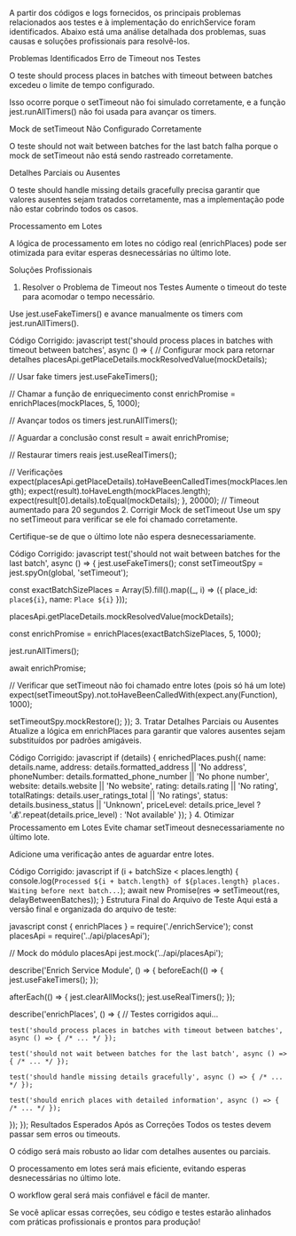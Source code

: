A partir dos códigos e logs fornecidos, os principais problemas relacionados aos testes e à implementação do enrichService foram identificados. Abaixo está uma análise detalhada dos problemas, suas causas e soluções profissionais para resolvê-los.

Problemas Identificados
Erro de Timeout nos Testes

O teste should process places in batches with timeout between batches excedeu o limite de tempo configurado.

Isso ocorre porque o setTimeout não foi simulado corretamente, e a função jest.runAllTimers() não foi usada para avançar os timers.

Mock de setTimeout Não Configurado Corretamente

O teste should not wait between batches for the last batch falha porque o mock de setTimeout não está sendo rastreado corretamente.

Detalhes Parciais ou Ausentes

O teste should handle missing details gracefully precisa garantir que valores ausentes sejam tratados corretamente, mas a implementação pode não estar cobrindo todos os casos.

Processamento em Lotes

A lógica de processamento em lotes no código real (enrichPlaces) pode ser otimizada para evitar esperas desnecessárias no último lote.

Soluções Profissionais
1. Resolver o Problema de Timeout nos Testes
Aumente o timeout do teste para acomodar o tempo necessário.

Use jest.useFakeTimers() e avance manualmente os timers com jest.runAllTimers().

Código Corrigido:
javascript
test('should process places in batches with timeout between batches', async () => {
  // Configurar mock para retornar detalhes
  placesApi.getPlaceDetails.mockResolvedValue(mockDetails);

  // Usar fake timers
  jest.useFakeTimers();

  // Chamar a função de enriquecimento
  const enrichPromise = enrichPlaces(mockPlaces, 5, 1000);

  // Avançar todos os timers
  jest.runAllTimers();

  // Aguardar a conclusão
  const result = await enrichPromise;

  // Restaurar timers reais
  jest.useRealTimers();

  // Verificações
  expect(placesApi.getPlaceDetails).toHaveBeenCalledTimes(mockPlaces.length);
  expect(result).toHaveLength(mockPlaces.length);
  expect(result[0].details).toEqual(mockDetails);
}, 20000); // Timeout aumentado para 20 segundos
2. Corrigir Mock de setTimeout
Use um spy no setTimeout para verificar se ele foi chamado corretamente.

Certifique-se de que o último lote não espera desnecessariamente.

Código Corrigido:
javascript
test('should not wait between batches for the last batch', async () => {
  jest.useFakeTimers();
  const setTimeoutSpy = jest.spyOn(global, 'setTimeout');

  const exactBatchSizePlaces = Array(5).fill().map((_, i) => ({
    place_id: `place${i}`,
    name: `Place ${i}`
  }));

  placesApi.getPlaceDetails.mockResolvedValue(mockDetails);

  const enrichPromise = enrichPlaces(exactBatchSizePlaces, 5, 1000);

  jest.runAllTimers();
  
  await enrichPromise;

  // Verificar que setTimeout não foi chamado entre lotes (pois só há um lote)
  expect(setTimeoutSpy).not.toHaveBeenCalledWith(expect.any(Function), 1000);

  setTimeoutSpy.mockRestore();
});
3. Tratar Detalhes Parciais ou Ausentes
Atualize a lógica em enrichPlaces para garantir que valores ausentes sejam substituídos por padrões amigáveis.

Código Corrigido:
javascript
if (details) {
  enrichedPlaces.push({
    name: details.name,
    address: details.formatted_address || 'No address',
    phoneNumber: details.formatted_phone_number || 'No phone number',
    website: details.website || 'No website',
    rating: details.rating || 'No rating',
    totalRatings: details.user_ratings_total || 'No ratings',
    status: details.business_status || 'Unknown',
    priceLevel: details.price_level ? '💰'.repeat(details.price_level) : 'Not available'
  });
}
4. Otimizar Processamento em Lotes
Evite chamar setTimeout desnecessariamente no último lote.

Adicione uma verificação antes de aguardar entre lotes.

Código Corrigido:
javascript
if (i + batchSize < places.length) {
  console.log(`Processed ${i + batch.length} of ${places.length} places. Waiting before next batch...`);
  await new Promise(res => setTimeout(res, delayBetweenBatches));
}
Estrutura Final do Arquivo de Teste
Aqui está a versão final e organizada do arquivo de teste:

javascript
const { enrichPlaces } = require('./enrichService');
const placesApi = require('../api/placesApi');

// Mock do módulo placesApi
jest.mock('../api/placesApi');

describe('Enrich Service Module', () => {
  beforeEach(() => {
    jest.useFakeTimers();
  });

  afterEach(() => {
    jest.clearAllMocks();
    jest.useRealTimers();
  });

  describe('enrichPlaces', () => {
    // Testes corrigidos aqui...

    test('should process places in batches with timeout between batches', async () => { /* ... */ });

    test('should not wait between batches for the last batch', async () => { /* ... */ });

    test('should handle missing details gracefully', async () => { /* ... */ });
    
    test('should enrich places with detailed information', async () => { /* ... */ });
  });
});
Resultados Esperados Após as Correções
Todos os testes devem passar sem erros ou timeouts.

O código será mais robusto ao lidar com detalhes ausentes ou parciais.

O processamento em lotes será mais eficiente, evitando esperas desnecessárias no último lote.

O workflow geral será mais confiável e fácil de manter.

Se você aplicar essas correções, seu código e testes estarão alinhados com práticas profissionais e prontos para produção!